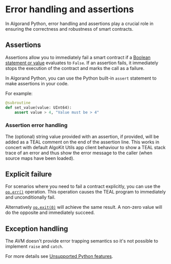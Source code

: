 # Error handling and assertions

In Algorand Python, error handling and assertions play a crucial role in ensuring the correctness and robustness of smart contracts.

## Assertions

Assertions allow you to immediately fail a smart contract if a [Boolean statement or value](./lg-types.md#bool) evaluates to `False`. If an assertion fails, it immediately stops the execution of the contract and marks the call as a failure.

In Algorand Python, you can use the Python built-in `assert` statement to make assertions in your code.

For example:

```python
@subroutine
def set_value(value: UInt64):
    assert value > 4, "Value must be > 4"
```

### Assertion error handling

The (optional) string value provided with an assertion, if provided, will be added as a TEAL comment on the end of the assertion line. This works in concert with default AlgoKit Utils app client behaviour to show a TEAL stack trace of an error and thus show the error message to the caller (when source maps have been loaded).

## Explicit failure

For scenarios where you need to fail a contract explicitly, you can use
the [`op.err()`](#algopy.op.err) operation. This operation causes the TEAL program to immediately 
and unconditionally fail.

Alternatively [`op.exit(0)`](#algopy.op.exit) will achieve the same result. A non-zero value will
do the opposite and immediately succeed.

## Exception handling

The AVM doesn't provide error trapping semantics so it's not possible to implement `raise` and `catch`.

For more details see [Unsupported Python features](lg-unsupported-python-features.md#raise-tryexceptfinally).
